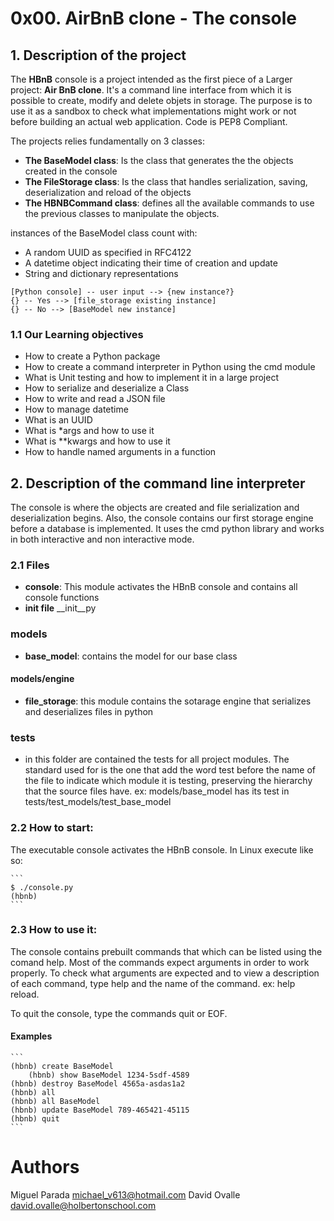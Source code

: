 # 0x00. AirBnB clone - The console

##  1. Description of the project

The **HBnB** console is a project intended as the first piece of a Larger project: **Air BnB clone**. It's a command line interface from which it is possible to create, modify and delete objets in storage.  The purpose is to use it as a sandbox to check what implementations might work or not before building an actual web application. Code is PEP8 Compliant.

The projects relies fundamentally on 3 classes:

* **The BaseModel class**: Is the class that generates the the objects created in the console
* **The FileStorage class**: Is the class that handles serialization, saving, deserialization and reload of the objects
* **The HBNBCommand class**: defines all the available commands to use the previous classes to manipulate the objects. 

instances of the BaseModel class count with:
* A random UUID as specified in RFC4122
* A datetime object indicating their time of creation and update
* String and dictionary representations

```
[Python console] -- user input --> {new instance?}
{} -- Yes --> [file_storage existing instance]
{} -- No --> [BaseModel new instance]
```

### 1.1 Our Learning objectives

* How to create a Python package
* How to create a command interpreter in Python using the cmd module
* What is Unit testing and how to implement it in a large project
* How to serialize and deserialize a Class
* How to write and read a JSON file
* How to manage datetime
* What is an UUID
* What is *args and how to use it
* What is **kwargs and how to use it
* How to handle named arguments in a function

## 2. Description of the command line interpreter

The console is where the objects are created and file serialization and deserialization begins. Also, the console contains our first storage engine before a database is implemented. It uses the cmd python library and works in both interactive and non interactive mode. 

### 2.1 Files
* **console**: This module activates the HBnB console and contains all console functions
*  **init file** __init__py
### models
* **base_model**:  contains the model for our base class
#### models/engine
* **file_storage**: this module contains the sotarage engine that serializes and deserializes files in python
### tests
* in this folder are contained the tests for all project modules. The standard used for is the one that add the word test before the name of the file to indicate which module it is testing, preserving the hierarchy that the source files have. ex: models/base_model has its test in tests/test_models/test_base_model

### 2.2 How to start:
The executable console activates the HBnB console. In Linux execute like so:

    ```
    $ ./console.py
    (hbnb)
    ```

### 2.3 How to use it:
The console contains prebuilt commands that which can be listed using the comand help. Most of the commands expect arguments in order to work properly. To check what arguments are expected and to view a description of each command, type help and the name of the command. ex: help reload. 

To quit the console, type the commands quit or EOF.

#### Examples

	```
	(hbnb) create BaseModel
        (hbnb) show BaseModel 1234-5sdf-4589
	(hbnb) destroy BaseModel 4565a-asdas1a2
	(hbnb) all
	(hbnb) all BaseModel
	(hbnb) update BaseModel 789-465421-45115
	(hbnb) quit
	```

# Authors
Miguel Parada <michael_v613@hotmail.com>
David Ovalle <david.ovalle@holbertonschool.com>